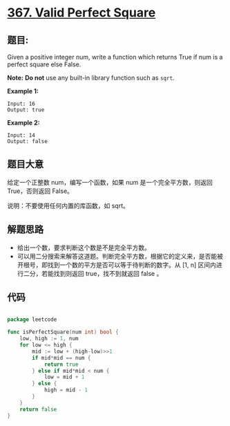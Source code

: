 # [367. Valid Perfect Square](https://leetcode.com/problems/valid-perfect-square/)

## 题目:

Given a positive integer num, write a function which returns True if num is a perfect square else False.

**Note:** **Do not** use any built-in library function such as `sqrt`.

**Example 1:**

    Input: 16
    Output: true

**Example 2:**

    Input: 14
    Output: false


## 题目大意

给定一个正整数 num，编写一个函数，如果 num 是一个完全平方数，则返回 True，否则返回 False。

说明：不要使用任何内置的库函数，如 sqrt。




## 解题思路


- 给出一个数，要求判断这个数是不是完全平方数。
- 可以用二分搜索来解答这道题。判断完全平方数，根据它的定义来，是否能被开根号，即找到一个数的平方是否可以等于待判断的数字。从 [1, n] 区间内进行二分，若能找到则返回 true，找不到就返回 false 。


## 代码

```go

package leetcode

func isPerfectSquare(num int) bool {
	low, high := 1, num
	for low <= high {
		mid := low + (high-low)>>1
		if mid*mid == num {
			return true
		} else if mid*mid < num {
			low = mid + 1
		} else {
			high = mid - 1
		}
	}
	return false
}

```